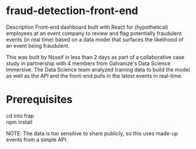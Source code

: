 # fraud-detection-front-end
Description
Front-end dashboard built with React for (hypothetical) employees at an event company to review and flag potentially fraudulent events (in real time) based on a data model that surfaces the likelihood of an event being fraudulent.

This was built by Nsseif in less than 2 days as part of a collaborative case study in partnership with 4 members from Galvanize's Data Science Immersive. 
The Data Science team analyzed training data to build the model as well as the API and the front-end pulls in the latest events in real-time.

# Prerequisites <br>
cd into frap <br>
npm install <br>

NOTE: The data is too sensitive to share publicly, so this uses made-up events from a simple API.

